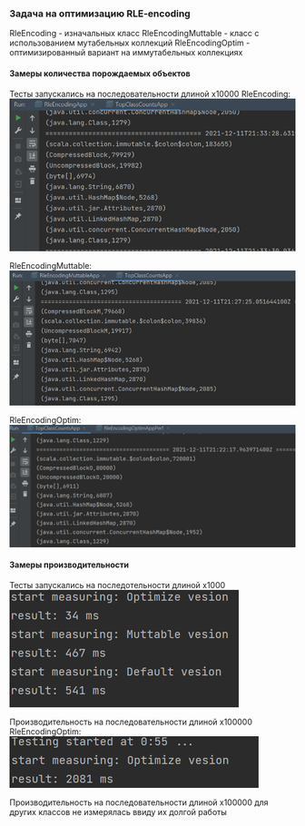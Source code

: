 ### Задача на оптимизацию RLE-encoding
RleEncoding - изначальных класс
RleEncodingMuttable - класс с использованием мутабельных коллекций
RleEncodingOptim - оптимизированный вариант на иммутабельных коллекциях

#### Замеры количества порождаемых объектов
Тесты запускались на последовательности длиной x10000
RleEncoding:
![test](img/scalaCollectionImmut.png)

RleEncodingMuttable:
![test](img/scalaCollectionMut.png)

RleEncodingOptim:
![test](img/scalaCollectionOptim.png)

#### Замеры производительности
Тесты запускались на последотельности длиной x1000\
![test](img/performance.png)

Производительность на последовательности длиной x100000
RleEncodingOptim:
![test](img/performanceOptim.png)

Производительность на последовательности длиной х100000 для других классов не измерялась ввиду их долгой работы